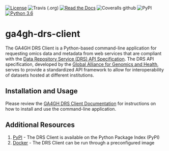 [![License](https://img.shields.io/badge/License-MIT-blue.svg?style=flat-square)](https://mit-license.org/)
![Travis (.org)](https://img.shields.io/travis/ga4gh/ga4gh-drs-client?style=flat-square)
[![Read the Docs](https://img.shields.io/readthedocs/ga4gh-drs-client.svg?style=flat-square)](https://ga4gh-drs-client.readthedocs.io/en/latest/)
![Coveralls github](https://img.shields.io/coveralls/github/ga4gh/ga4gh-drs-client?style=flat-square)
![PyPI](https://img.shields.io/pypi/v/ga4gh-drs-client?style=flat-square)
[![Python 3.6](https://img.shields.io/badge/python-3.6%20|%203.7-blue.svg?style=flat-square)](https://www.python.org)

# ga4gh-drs-client

The GA4GH DRS Client is a Python-based command-line application for requesting
omics data and metadata from web services that are compliant with the [Data Repository Service (DRS) API Specification](https://github.com/ga4gh/data-repository-service-schemas). The DRS API specification, developed
by the [Global Alliance for Genomics and Health](https://www.ga4gh.org/), serves to provide a standardized
API framework to allow for interoperability of datasets hosted at different
institutions.

## Installation and Usage

Please review the [GA4GH DRS Client Documentation](https://ga4gh-drs-client.readthedocs.io/en/latest/) for instructions on how to install and use the command-line application.

## Additional Resources

1. [PyPI](https://pypi.org/project/ga4gh-drs-client/) - The DRS Client is 
available on the Python Package Index (PyPI)
2. [Docker](https://hub.docker.com/r/ga4gh/ga4gh-drs-client) - The DRS Client
can be run through a preconfigured image
